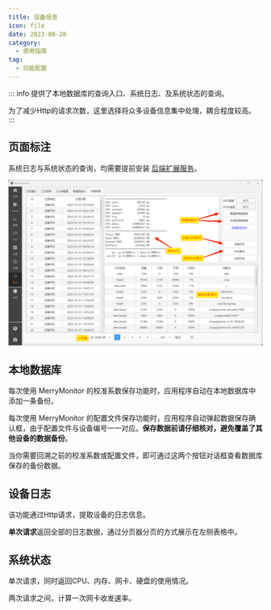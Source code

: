 ```yaml
---
title: 设备信息
icon: file
date: 2023-08-20
category:
  - 使用指南
tag:
  - 功能配置
---
```


::: info
提供了本地数据库的查询入口、系统日志、及系统状态的查询。

为了减少Http的请求次数，这里选择将众多设备信息集中处理，耦合程度较高。
:::

## 页面标注

系统日志与系统状态的查询，均需要提前安装 [后端扩展服务](./mainpage.md#web后端扩展)。

![](./assets/deviceinfo.png)

## 本地数据库

每次使用 MerryMonitor 的校准系数保存功能时，应用程序自动在本地数据库中添加一条备份。

每次使用 MerryMonitor 的配置文件保存功能时，应用程序自动弹起数据保存确认框，由于配置文件与设备编号一一对应。**保存数据前请仔细核对，避免覆盖了其他设备的数据备份**。

当你需要回溯之前的校准系数或配置文件，即可通过这两个按钮对话框查看数据库保存的备份数据。

## 设备日志

该功能通过Http请求，提取设备的日志信息。

**单次请求**返回全部的日志数据，通过分页器分页的方式展示在左侧表格中。

## 系统状态

单次请求，同时返回CPU、内存、网卡、硬盘的使用情况。

两次请求之间，计算一次网卡收发速率。
